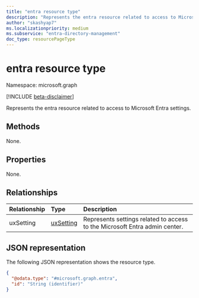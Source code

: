 ```yaml
---
title: "entra resource type"
description: "Represents the entra resource related to access to Microsoft Entra settings."
author: "skashyap7"
ms.localizationpriority: medium
ms.subservice: "entra-directory-management"
doc_type: resourcePageType
---
```


# entra resource type

Namespace: microsoft.graph

[!INCLUDE [beta-disclaimer](../../includes/beta-disclaimer.md)]

Represents the entra resource related to access to Microsoft Entra settings.

## Methods

None.

## Properties

None.

## Relationships

|Relationship|Type|Description|
|:---|:---|:---|
|uxSetting|[uxSetting](../resources/uxsetting.md)|Represents settings related to access to the Microsoft Entra admin center.|

## JSON representation
The following JSON representation shows the resource type.
<!-- {
  "blockType": "resource",
  "keyProperty": "id",
  "@odata.type": "microsoft.graph.entra",
  "baseType": "microsoft.graph.entity",
  "openType": false
}
-->
``` json
{
  "@odata.type": "#microsoft.graph.entra",
  "id": "String (identifier)"
}
```
